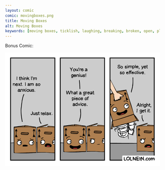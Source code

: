 ```yaml
---
layout: comic
comic: movingboxes.png
title: Moving Boxes
alt: Moving Boxes
keywords: [moving boxes, ticklish, laughing, breaking, broken, open, plates, cups]
---
```


Bonus Comic:

![Moving Boxes Bonus Comic](/images/movingboxes_bonus.png)